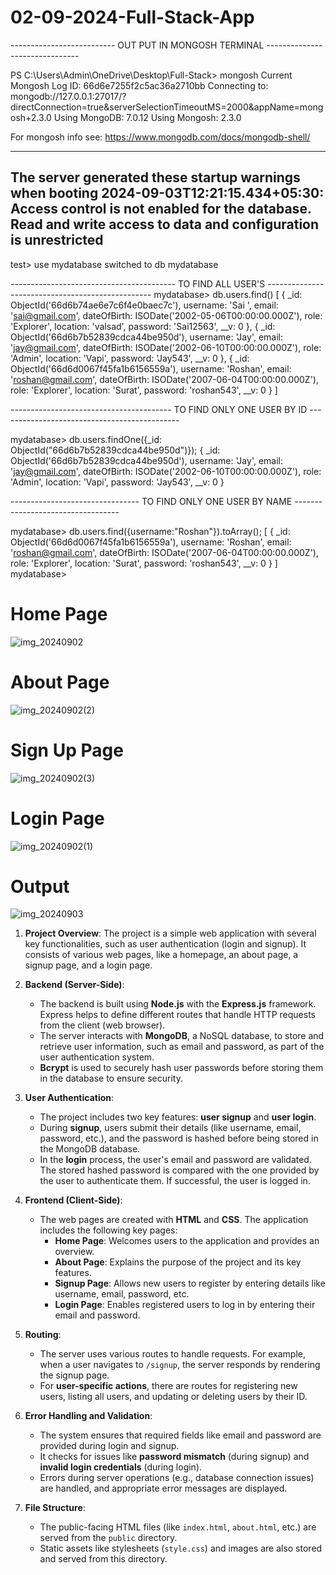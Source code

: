 # 02-09-2024-Full-Stack-App
-------------------------- OUT PUT IN MONGOSH TERMINAL -------------------------------


PS C:\Users\Admin\OneDrive\Desktop\Full-Stack> mongosh
Current Mongosh Log ID: 66d6e7255f2c5ac36a2710bb
Connecting to:          mongodb://127.0.0.1:27017/?directConnection=true&serverSelectionTimeoutMS=2000&appName=mongosh+2.3.0
Using MongoDB:          7.0.12
Using Mongosh:          2.3.0

For mongosh info see: https://www.mongodb.com/docs/mongodb-shell/

------
   The server generated these startup warnings when booting
   2024-09-03T12:21:15.434+05:30: Access control is not enabled for the database. Read and write access to data and configuration is unrestricted
------

test> use mydatabase
switched to db mydatabase


----------------------------------------- TO FIND ALL USER'S -------------------------------------------------
mydatabase> db.users.find()
[
  {
    _id: ObjectId('66d6b74ae6e7c6f4e0baec7c'),
    username: 'Sai ',
    email: 'sai@gmail.com',
    dateOfBirth: ISODate('2002-05-06T00:00:00.000Z'),
    role: 'Explorer',
    location: 'valsad',
    password: 'Sai12563',
    __v: 0
  },
  {
    _id: ObjectId('66d6b7b52839cdca44be950d'),
    username: 'Jay',
    email: 'jay@gmail.com',
    dateOfBirth: ISODate('2002-06-10T00:00:00.000Z'),
    role: 'Admin',
    location: 'Vapi',
    password: 'Jay543',
    __v: 0
  },
  {
    _id: ObjectId('66d6d0067f45fa1b6156559a'),
    username: 'Roshan',
    email: 'roshan@gmail.com',
    dateOfBirth: ISODate('2007-06-04T00:00:00.000Z'),
    role: 'Explorer',
    location: 'Surat',
    password: 'roshan543',
    __v: 0
  }
]

---------------------------------------- TO FIND ONLY ONE USER BY ID ---------------------------------------------

mydatabase> db.users.findOne({_id: ObjectId("66d6b7b52839cdca44be950d")});
{
  _id: ObjectId('66d6b7b52839cdca44be950d'),
  username: 'Jay',
  email: 'jay@gmail.com',
  dateOfBirth: ISODate('2002-06-10T00:00:00.000Z'),
  role: 'Admin',
  location: 'Vapi',
  password: 'Jay543',
  __v: 0
}


-------------------------------- TO FIND ONLY ONE USER BY NAME ----------------------------------

mydatabase> db.users.find({username:"Roshan"}).toArray();
[
  {
    _id: ObjectId('66d6d0067f45fa1b6156559a'),
    username: 'Roshan',
    email: 'roshan@gmail.com',
    dateOfBirth: ISODate('2007-06-04T00:00:00.000Z'),
    role: 'Explorer',
    location: 'Surat',
    password: 'roshan543',
    __v: 0
  }
]
mydatabase>
# Home Page
![img_20240902](https://github.com/user-attachments/assets/4f0649e6-251e-4e41-9019-d01bd0030eec)
# About Page
![img_20240902(2)](https://github.com/user-attachments/assets/3d28fab1-52e1-44c0-9d8f-15d1d97ee2a0)
# Sign Up Page
![img_20240902(3)](https://github.com/user-attachments/assets/b6a35fd4-f96f-4f0c-b6d6-fc5995a85b8c)
# Login Page
![img_20240902(1)](https://github.com/user-attachments/assets/8d5fa46e-ea74-4fcf-9cd8-3bc2999477a0)
# Output 
![img_20240903](https://github.com/user-attachments/assets/15401e0a-946b-4943-ba09-1c3ac14168bd)


1. **Project Overview**:
   The project is a simple web application with several key functionalities, such as user authentication (login and signup). It consists of various web pages, like a homepage, an about page, a signup page, and a login page.

2. **Backend (Server-Side)**:
   - The backend is built using **Node.js** with the **Express.js** framework. Express helps to define different routes that handle HTTP requests from the client (web browser).
   - The server interacts with **MongoDB**, a NoSQL database, to store and retrieve user information, such as email and password, as part of the user authentication system.
   - **Bcrypt** is used to securely hash user passwords before storing them in the database to ensure security.

3. **User Authentication**:
   - The project includes two key features: **user signup** and **user login**. 
   - During **signup**, users submit their details (like username, email, password, etc.), and the password is hashed before being stored in the MongoDB database.
   - In the **login** process, the user's email and password are validated. The stored hashed password is compared with the one provided by the user to authenticate them. If successful, the user is logged in.

4. **Frontend (Client-Side)**:
   - The web pages are created with **HTML** and **CSS**. The application includes the following key pages:
     - **Home Page**: Welcomes users to the application and provides an overview.
     - **About Page**: Explains the purpose of the project and its key features.
     - **Signup Page**: Allows new users to register by entering details like username, email, password, etc.
     - **Login Page**: Enables registered users to log in by entering their email and password.

5. **Routing**:
   - The server uses various routes to handle requests. For example, when a user navigates to `/signup`, the server responds by rendering the signup page.
   - For **user-specific actions**, there are routes for registering new users, listing all users, and updating or deleting users by their ID.

6. **Error Handling and Validation**:
   - The system ensures that required fields like email and password are provided during login and signup.
   - It checks for issues like **password mismatch** (during signup) and **invalid login credentials** (during login).
   - Errors during server operations (e.g., database connection issues) are handled, and appropriate error messages are displayed.

7. **File Structure**:
   - The public-facing HTML files (like `index.html`, `about.html`, etc.) are served from the `public` directory.
   - Static assets like stylesheets (`style.css`) and images are also stored and served from this directory.








